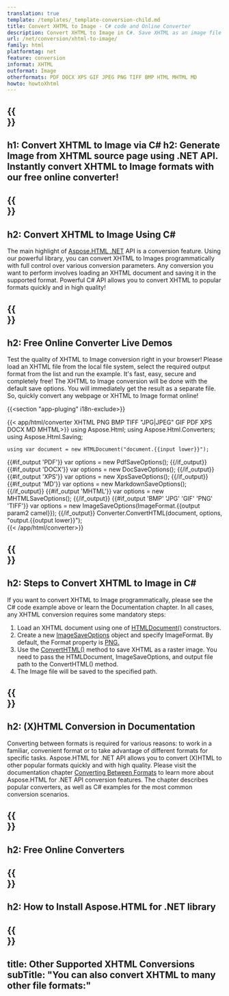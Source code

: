 ```yaml
---
translation: true
template: /templates/_template-conversion-child.md
title: Convert XHTML to Image - C# code and Online Converter
description: Convert XHTML to Image in C#. Save XHTML as an image file using C# code. Try online XHTML to Image Converter for free!
url: /net/conversion/xhtml-to-image/
family: html
platformtag: net
feature: conversion
informat: XHTML
outformat: Image
otherformats: PDF DOCX XPS GIF JPEG PNG TIFF BMP HTML MHTML MD
howto: howtoXhtml
---
```


{{<section banner>}}
---
h1: Convert XHTML to Image via C#
h2: Generate Image from XHTML source page using .NET API. Instantly convert XHTML to Image formats with our free online converter!
---

{{<section overview>}}
---
h2: Convert XHTML to Image Using C#
---

The main highlight of [Aspose.HTML .NET](https://products.aspose.com/html/{{lang.url-fragment}}net/) API is a conversion feature. Using our powerful library, you can convert XHTML to Images programmatically with full control over various conversion parameters. Any conversion you want to perform involves loading an XHTML document and saving it in the supported format. Powerful C# API allows you to convert XHTML to popular formats quickly and in high quality!

{{<section demos>}}
---
h2: Free Online Converter Live Demos
---

Test the quality of XHTML to Image conversion right in your browser! Please load an XHTML file from the local file system, select the required output format from the list and run the example. It's fast, easy, secure and completely free! The XHTML to Image conversion will be done with the default save options. You will immediately get the result as a separate file. So, quickly convert any webpage or XHTML to Image format online!

{{<section "app-pluging" i18n-exclude>}}

{{< app/html/converter XHTML PNG BMP TIFF "JPG|JPEG" GIF PDF XPS DOCX MD MHTML>}}
using Aspose.Html;
using Aspose.Html.Converters;
using Aspose.Html.Saving;

    using var document = new HTMLDocument("document.{{input lower}}");
{{#if_output 'PDF'}}
    var options = new PdfSaveOptions();
{{/if_output}}
{{#if_output 'DOCX'}}
    var options = new DocSaveOptions();
{{/if_output}}
{{#if_output 'XPS'}}
    var options = new XpsSaveOptions();
{{/if_output}}
{{#if_output 'MD'}}
    var options = new MarkdownSaveOptions();
{{/if_output}}
{{#if_output 'MHTML'}}
    var options = new MHTMLSaveOptions();
{{/if_output}}
{{#if_output 'BMP' 'JPG' 'GIF' 'PNG' 'TIFF'}}
    var options = new ImageSaveOptions(ImageFormat.{{output param2 camel}});
{{/if_output}}
    Converter.ConvertHTML(document, options, "output.{{output lower}}");   
{{< /app/html/converter>}} 


{{<section steps>}}
---
h2: Steps to Convert XHTML to Image in C#
---

If you want to convert XHTML to Image programmatically, please see the C# code example above or learn the Documentation chapter. In all cases, any XHTML conversion requires some mandatory steps:

1. Load an XHTML document using one of [HTMLDocument()](https://reference.aspose.com/html/net/aspose.html/htmldocument/) constructors.
1. Create a new [ImageSaveOptions](https://reference.aspose.com/html/net/aspose.html.saving/imagesaveoptions/) object and specify ImageFormat. By default, the Format property is [PNG.](https://reference.aspose.com/html/net/aspose.html.rendering.image/imageformat/) 
1.  Use the [ConvertHTML()](https://reference.aspose.com/html/net/aspose.html.converters/converter/converthtml/) method to save XHTML as a raster image. You need to pass the HTMLDocument, ImageSaveOptions, and output file path to the ConvertHTML() method.
1.  The Image file will be saved to the specified path.

{{<section documentation>}}
---
h2: (X)HTML Conversion in Documentation
---

Converting between formats is required for various reasons: to work in a familiar, convenient format or to take advantage of different formats for specific tasks. Aspose.HTML for .NET API allows you to convert (X)HTML to other popular formats quickly and with high quality. Please visit the documentation chapter <a href="https://docs.aspose.com/html/net/converting-between-formats/" target="_blank">Converting Between Formats</a> to learn more about Aspose.HTML for .NET API conversion features. The chapter describes popular converters, as well as C# examples for the most common conversion scenarios.

{{<section online-converters>}}
---
h2: Free Online Converters
---

{{<section get-started>}}
---
h2: How to Install Aspose.HTML for .NET library
---

{{<section other-conversions>}}
---
title: Other Supported XHTML Conversions
subTitle: "You can also convert XHTML to many other file formats:"
---